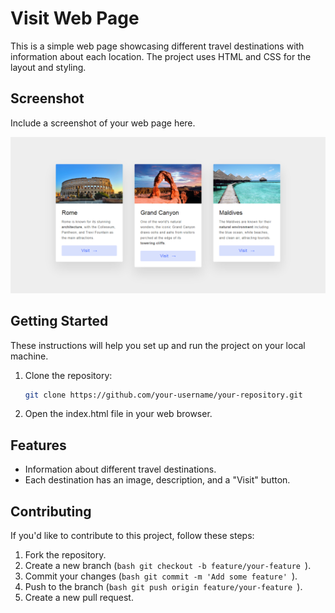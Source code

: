 # Visit Web Page

This is a simple web page showcasing different travel destinations with information about each location. The project uses HTML and CSS for the layout and styling.

## Screenshot
Include a screenshot of your web page here.

![Visit Web Page](screenshot.png)

## Getting Started
These instructions will help you set up and run the project on your local machine.

1. Clone the repository:
   ```bash
   git clone https://github.com/your-username/your-repository.git
   ```   
2. Open the index.html file in your web browser.

## Features
- Information about different travel destinations.
- Each destination has an image, description, and a "Visit" button.

## Contributing
If you'd like to contribute to this project, follow these steps:

1. Fork the repository.
2. Create a new branch (```bash git checkout -b feature/your-feature ```).
3. Commit your changes (```bash git commit -m 'Add some feature' ```).
4. Push to the branch (```bash git push origin feature/your-feature ```).
5. Create a new pull request.
